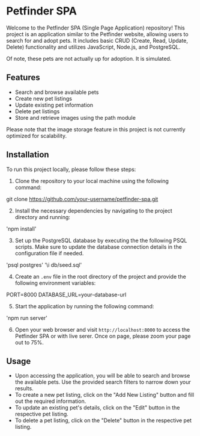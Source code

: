 # Petfinder SPA

Welcome to the Petfinder SPA (Single Page Application) repository! This project is an application similar to the Petfinder website, allowing users to search for and adopt pets. It includes basic CRUD (Create, Read, Update, Delete) functionality and utilizes JavaScript, Node.js, and PostgreSQL.

Of note, these pets are not actually up for adoption. It is simulated.

## Features

- Search and browse available pets
- Create new pet listings
- Update existing pet information
- Delete pet listings
- Store and retrieve images using the path module

Please note that the image storage feature in this project is not currently optimized for scalability.

## Installation

To run this project locally, please follow these steps:

1. Clone the repository to your local machine using the following command:

git clone https://github.com/your-username/petfinder-spa.git


2. Install the necessary dependencies by navigating to the project directory and running:

'npm install'

3. Set up the PostgreSQL database by executing the the following PSQL scripts. Make sure to update the database connection details in the configuration file if needed.

'psql postgres'
'\i  db/seed.sql'


4. Create an `.env` file in the root directory of the project and provide the following environment variables:

PORT=8000
DATABASE_URL=your-database-url

5. Start the application by running the following command:

'npm run server'

6. Open your web browser and visit `http://localhost:8000` to access the Petfinder SPA or with live serer. Once on page, please zoom your page out to 75%.

## Usage

- Upon accessing the application, you will be able to search and browse the available pets. Use the provided search filters to narrow down your results.
- To create a new pet listing, click on the "Add New Listing" button and fill out the required information.
- To update an existing pet's details, click on the "Edit" button in the respective pet listing.
- To delete a pet listing, click on the "Delete" button in the respective pet listing.





